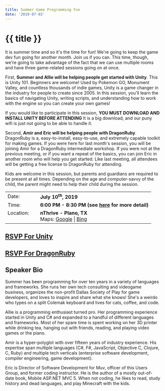```yaml
---
title: Summer Game Programming Fun
date: '2019-07-03'
---
```

# {{ title }}

It is summer time and so it's the time for fun! We're going to keep the game dev fun going for another month. Join us if you can. This time, though, we're going to take advantage of the fact that we can use multiple rooms and have three game-related sessions going on at once.

First, **Summer and Allie will be helping people get started with Unity**. This is Unity 101. Beginners are welcome! Used by Pokemon GO, Monument Valley, and countless thousands of indie games, Unity is a game changer in the industry for people to create since 2005. In this session, you'll learn the basics of navigating Unity, writing scripts, and understanding how to work with the engine so you can create your own games!

If you would like to participate in this session, **YOU MUST DOWNLOAD AND INSTALL UNITY BEFORE ATTENDING** It is a big download, and our puny wifi is just not going to be able to handle it.

Second, **Amir and Eric will be helping people with DragonRuby**. DragonRuby is a, easy-to-install, easy-to-use, and extremely capable toolkit for making games. If you were here for last month's session, you will be joining Amir for a DragonRuby intermediate workshop. If you were not at the previous meeting, or if you want a repeat of the basics, you can join Eric in another room who will help you get started. Like last meeting, all attendees will be getting a free license to DragonRuby for attending.

Kids are welcome in this session, but parents and guardians are required to be present at all times. Depending on the age and computer-savvy of the child, the parent might need to help their child during the session.

<table><tbody><tr><td>Date:</td><td>&nbsp;</td><td><b>July 10<sup>th</sup>, 2019</b></td></tr><tr><td valign="top">Time:</td><td>&nbsp;</td><td><b>6:00 PM - 8:30 PM (see <a title="Location" href="../../location/index.html">here</a> for more detail)</b></td></tr><tr><td valign="top">Location:</td><td>&nbsp;</td><td><b>nThrive - Plano, TX</b><br>Maps: <a title="Google" target="_blank" href="https://goo.gl/maps/1OyNE">Google</a> | <a title="Bing" target="_blank" href="http://binged.it/1afBEJ9">Bing</a></td></tr></tbody></table>

## [RSVP For Unity](https://www.eventbrite.com/e/unity-101-tickets-64582122868)

## [RSVP For DragonRuby](https://www.eventbrite.com/e/dragonruby-tickets-64582162988)

## Speaker Bio

Summer has been programming for over ten years in a variety of languages and frameworks. She runs her own tech consulting and videogame business, organizes the non-profit Dallas Society of Play for game developers, and loves to inspire and share what she knows! She's a weirdo who types on a split Colemak keyboard and lives for cats, coffee, and code.

Allie is a programming enthusiast turned pro. Her programming experience started in Unity and C# and expanded to a handful of different languages and frameworks. Most of her spare time is spent working on her 3D printer while drinking tea, hanging out with friends, reading, and playing video games or the piano.

Amir is a hyper-polyglot with over fifteen years of industry experience. His expertise span multiple languages (C#, F#, JavaScript, Objective C, Clojure, C, Ruby) and multiple tech verticals (enterprise software development, compiler engineering, game development).

Eric is Director of Software Development for Muv, officer of this Users Group, and former coding instructor. He is the author of a mostly out-of-date book, Mobile ASP.NET MVC 5. When not coding, he likes to read, study history and dead languages, and play Minecraft with the kids.
    
